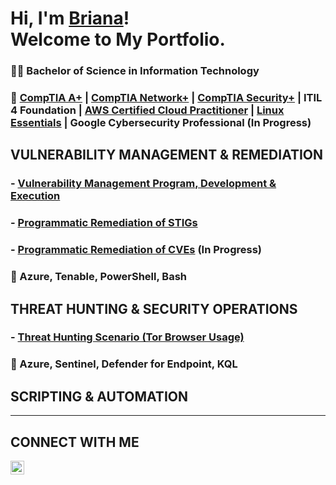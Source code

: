 # Hi, I'm <a href="https://www.linkedin.com/in/brianalwillis/">Briana</a>!<br>Welcome to My Portfolio.

### 👩‍🎓 Bachelor of Science in Information Technology
### 📃 [CompTIA A+](https://www.credly.com/earner/earned/badge/b053f3c0-6e80-4d2e-bb8c-f8f4f8172a40) | [CompTIA Network+](https://www.credly.com/earner/earned/badge/8ca33678-28c0-4119-b5b4-822a320eb803) | [CompTIA Security+](https://www.credly.com/earner/earned/badge/da5ce54c-26da-4b7e-849b-182c826863c5) | ITIL 4 Foundation | [AWS Certified Cloud Practitioner](https://www.credly.com/earner/earned/badge/6f187de9-6d92-4634-b4a7-d0c02943d1af) | [Linux Essentials](https://www.credly.com/earner/earned/badge/043dea14-3383-4b88-86bd-e26f7be1d630) | Google Cybersecurity Professional (In Progress)

## VULNERABILITY MANAGEMENT & REMEDIATION

### - [Vulnerability Management Program, Development & Execution](https://github.com/brianalwillis/vulnerability-management-program) 
### - [Programmatic Remediation of STIGs](https://github.com/brianalwillis/programmatic-vulnerability-remediation)
### - [Programmatic Remediation of CVEs](https://github.com/brianalwillis/programmatic-remediation-CVE) (In Progress)
### 🧰 Azure, Tenable, PowerShell, Bash

## THREAT HUNTING & SECURITY OPERATIONS 

### - [Threat Hunting Scenario (Tor Browser Usage)](https://github.com/joshmadakor0/threat-hunting-scenario-tor)
### 🧰 Azure, Sentinel, Defender for Endpoint, KQL

## SCRIPTING & AUTOMATION



<hr/>

## CONNECT WITH ME 

[<img align="left" alt="Briana Willis | LinkedIn" width="22px" src="https://cdn.jsdelivr.net/npm/simple-icons@v3/icons/linkedin.svg" />][linkedin]

[linkedin]: https://linkedin.com/in/brianalwillis

<!--
<img width="35" alt="image" src="https://github.com/user-attachments/assets/2f41c7cd-5ea8-4475-b451-a37161b6c3fb"> 
<img width="35" alt="image" src="https://github.com/user-attachments/assets/77649969-9910-4994-8b96-74a116cfb2a8">
-->
